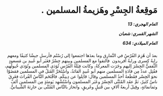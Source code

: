 <h1 dir="rtl">مَوقِعةُ الجِسْرِ وهَزيمةُ المسلمين .</h1>

<h5 dir="rtl">العام الهجري:  13

الشهر القمري: شعبان

العام الميلادي: 634</h5>

<p dir="rtl">بعدَ أن هُزِمَ الفُرْسُ في النَّمارِق وما بعدَها اجتمعوا إلى رُسْتُم فأرسل جيشًا كثيفًا ومعهم رايةُ كِسرى ورايةُ أفريدون  فالتقوا مع المسلمين وبينهم جِسْرٌ فعَبَر أبو عُبيدِ بن مَسعودٍ الثَّقفيُّ الجِسْرَ إليهم وجَرَت المعركةُ، وكانت فِيَلَةُ الفُرْسِ تُؤذي المسلمين وتُؤذي خُيولَهم، فقُتِل عددٌ مِن قادَةِ المسلمين منهم أبو عُبيدٍ القائدُ، واسْتَحَرَّ القَتلُ في المسلمين فمَضَوْا نحوَ الجِسْر فقَطَعهُ أحدُ المسلمين وقال: قاتِلوا عن دِينِكُم. فاقْتَحَم النَّاسُ الفُراتَ فغَرِقَ ناسٌ كثيرٌ، ثمَّ عقَد المُثَنَّى الجِسْرَ وعَبَر المسلمون واسْتُشْهِد يَومئذٍ مِن المسلمين ألفٌ وثمانمائةٍ، وقِيلَ أربعةُ آلافٍ بين قَتيلٍ وغَريقٍ، وانحاز بالنَّاس المُثَنَّى بن حارِثةَ الشَّيبانيُّ.</p></br>
